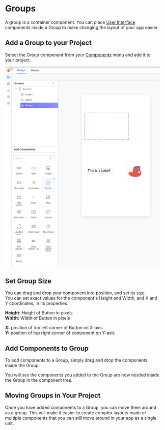 # Groups

A group is a container component. You can place [User Interface](ui-components.md) components inside a Group to make changing the layout of your app easier.

## Add a Group to your Project

Select the Group component from your [Components](components.md) menu and add it to your project.

![](.gitbook/assets/screen-shot-2021-04-12-at-8.26.15-am.png)

## Set Group Size

You can drag and drop your component into position, and set its size.   
You can set exact values for the component's Height and Width, and X and Y coordinates, in its properties.

**Height:** Height of Button in pixels  
**Width:** Width of Button in pixels

**X:** position of top left corner of Button on X-axis  
**Y:** position of top right corner of component on Y-axis

## Add Components to Group

To add components to a Group, simply drag and drop the components inside the Group.

You will see the components you added to the Group are now nestled inside the Group in the component tree.

## Moving Groups in Your Project

Once you have added components to a Group, you can move them around as a group. This will make it easier to create complex layouts made of multiple components that you can still move around in your app as a single unit.



